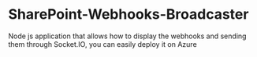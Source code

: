 # SharePoint-Webhooks-Broadcaster
Node js application that allows how to display the webhooks and sending them through Socket.IO, you can easily deploy it on Azure

